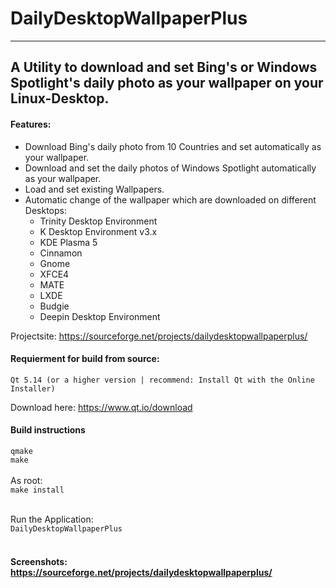 # DailyDesktopWallpaperPlus
-----

## A Utility to download and set Bing's or Windows Spotlight's daily photo as your wallpaper on your Linux-Desktop.

#### Features:

 * Download Bing's daily photo from 10 Countries and set automatically as your wallpaper.
 * Download and set the daily photos of Windows Spotlight automatically as your wallpaper.
 * Load and set existing Wallpapers.
 * Automatic change of the wallpaper which are downloaded on different Desktops:
    * Trinity Desktop Environment
    * K Desktop Environment v3.x
    * KDE Plasma 5
    * Cinnamon
    * Gnome
    * XFCE4
    * MATE
    * LXDE
    * Budgie
    * Deepin Desktop Environment

 
Projectsite: https://sourceforge.net/projects/dailydesktopwallpaperplus/


#### Requierment for build from source: <br />
`Qt 5.14 (or a higher version | recommend: Install Qt with the Online Installer)`

Download here: https://www.qt.io/download

#### Build instructions

`qmake` <br />
`make` <br />
<br />
As root:<br />
`make install`<br /><br />

Run the Application: <br />
`DailyDesktopWallpaperPlus` <br /><br />

#### Screenshots: https://sourceforge.net/projects/dailydesktopwallpaperplus/
